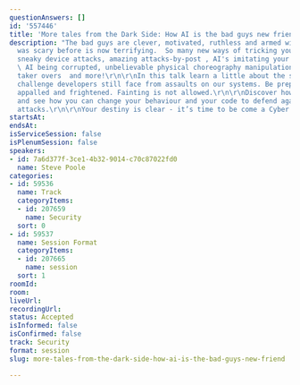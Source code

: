 ```yaml
---
questionAnswers: []
id: '557446'
title: 'More tales from the Dark Side: How AI is the bad guys new friend'
description: "The bad guys are clever, motivated, ruthless and armed with AI. What
  was scary before is now terrifying.  So many new ways of tricking you: Learn about
  sneaky device attacks, amazing attacks-by-post , AI's imitating your coworkers,
  \ AI being corrupted, unbelievable physical choreography manipulations,  open source
  taker overs  and more!\r\n\r\nIn this talk learn a little about the scale of the
  challenge developers still face from assaults on our systems. Be prepared to be
  appalled and frightened. Fainting is not allowed.\r\n\r\nDiscover how to fight back
  and see how you can change your behaviour and your code to defend against these
  attacks.\r\n\r\nYour destiny is clear - it’s time to be come a Cyber Defender"
startsAt: 
endsAt: 
isServiceSession: false
isPlenumSession: false
speakers:
- id: 7a6d377f-3ce1-4b32-9014-c70c87022fd0
  name: Steve Poole
categories:
- id: 59536
  name: Track
  categoryItems:
  - id: 207659
    name: Security
  sort: 0
- id: 59537
  name: Session Format
  categoryItems:
  - id: 207665
    name: session
  sort: 1
roomId: 
room: 
liveUrl: 
recordingUrl: 
status: Accepted
isInformed: false
isConfirmed: false
track: Security
format: session
slug: more-tales-from-the-dark-side-how-ai-is-the-bad-guys-new-friend

---
```

